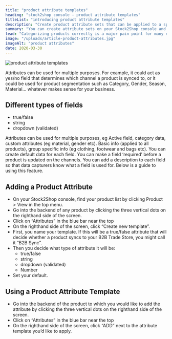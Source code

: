```yaml
---
title: "product attribute templates"
heading: "stock2shop console – product attribute templates"
titleList: "introducing product attribute templates"
description: "Create product attribute sets that can be applied to a specific group of products. This is an efficient way of enriching your data without having to clutter your ERP with additional fields."
summary: "You can create attribute sets on your Stock2Shop console and apply one (or more) of these preloaded templates to a particular product group whenever needed. This is extremely useful if you don’t want to overburden your accounting system with loads of data that has no bearing on financial reporting."
lead: "Categorizing products correctly is a major pain point for many e-commerce websites. Figuring out how to structure and navigate products can seem like a difficult problem without an easy solution. But there is a solution: layered navigation. Here’s what you need to know."
image: "/uploads/article-product-attributes.jpg"
imageAlt: "product attributes"
date: 2020-03-30
---
```


![product attribute templates](/uploads/article-product-attribute-templates.jpg)  
  
Attributes can be used for multiple purposes. For example, it could act as yes/no field that determines which channel a product is synced to, or it could be used for product segmentation such as Category, Gender, Season, Material… whatever makes sense for your business.

## Different types of fields

- true/false
- string
- dropdown (validated)

Attributes can be used for multiple purposes, eg Active field, category data, custom attributes (eg material, gender etc). Basic info (applied to all products), group specific info (eg clothing, footwear and bags etc). You can create default data for each field. You can make a field ‘required’ before a product is updated on the channels. You can add a description to each field so that data capturers know what a field is used for. Below is a guide to using this feature.

## Adding a Product Attribute

- On your Stock2Shop console, find your product list by clicking Product > View in the top menu.
- Go into the backend of any product by clicking the three vertical dots on the righthand side of the screen.
- Click on “Attributes” in the blue bar near the top
- On the righthand side of the screen, click “Create new template”.
- First, you name your template. If this will be a true/false attribute that will decide whether a product syncs to your B2B Trade Store, you might call it “B2B Sync”.
- Then you decide what type of attribute it will be:
    - true/false 
    - string
    - dropdown (validated)
    - Number
- Set your default.

## Using a Product Attribute Template

- Go into the backend of the product to which you would like to add the attribute by clicking the three vertical dots on the righthand side of the screen.
- Click on “Attributes” in the blue bar near the top
- On the righthand side of the screen, click “ADD” next to the attribute template you’d like to apply.